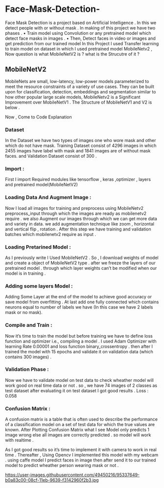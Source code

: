 # Face-Mask-Detection-


Face Mask Detection is a project based on Artificial Intelligence . In this we detect people with or without mask  . In making of this project we have two phases .
•	Train model using Convolution or any pretrained model which detect face masks in images .
•	Then, Detect faces in video or images and get prediction from our trained model 
In this Project I used Transfer learning to train model on dataset in which I used pretrained model MobileNetv2 , Now question is what MobileNetV2 is ? what is the Strucutre of it ? 
## MobileNetV2
MobileNets are small, low-latency, low-power models parameterized to meet the resource constraints of a variety of use cases. They can be built upon for classification, detection, embeddings and segmentation similar to how other popular large scale models, MobileNetv2 is a Significant Improvement over MobileNetV1 . The Structure of MobileNetV1 and V2 is below .

Now , Come to Code Explanation 
### Dataset
 In the Dataset we have two types of images one who wore mask and other which do not have mask.
Training Dataset consist of 4296 images in which 2455 images have label with mask and 1841 images are of without mask faces. and Validation Dataset consist of 300 .
### Import :
First I import Required modules like tensorflow , keras ,optimizer , layers and pretrained model(MobileNetV2)

### Loading Data And Augment Image :
Now I load all images for training and preprocess using MobileNetv2 preprocess_input through which the images are ready as mobilenetv2 require . we also Augment our images through which we can get more data and variety in data. we add augmentation technique like zoom , horizontal and vertical flip , rotation . 
After this step we have training and validation batches  which mobilenetv2 require as input .

### Loading Pretarined Model  :
As I previously write I Used MobileNetV2  . So , I  download weights of model  and create a object of MobileNetV2 type . after we freeze the layers of our pretrained model . through which layer weights can’t be modified when our model is in training .

### Adding some layers Model  :
Adding Some Layer at the end of the model to achieve good accuracy or save model from overfitting . At last add one fully connected which contains neurons equal to number of labels we have (In this case we have 2 labels mask or no mask).

### Compile and Train  :
Now it’s time to train the model but before training we have to define loss function and optimizer i.e., compiling a model . I used Adam Optimizer with learning Rate 0.00001 and loss function binary_crossentropy . then after I trained the model with 15 epochs and validate it on validation data (which contains 300 images) .


### Validation Phase  :
Now we have to validate model on test data to check wheather model will work good on real time data or not . so , we have 74 images of 2 classes as test dataset after evaluating it on test dataset I got good results .
Loss : 0.058

### Confusion Matrix :
A confusion matrix is a table that is often used to describe the performance of a classification model on a set of test data for which the true values are known.
After Plotting Confusion Matrix what I see Model only predicts 1 image wrong else all images are correctly predicted . so model will work with realtime .
 

As I got good results so it’s time to implement it with camera to work in real time . 
Thereafter , Using Opencv I implemented this model with my webcam . using caffe model I predict faces in image then after send it to our trained model to predict wheather person wearing mask or not .







https://user-images.githubusercontent.com/49450216/95337649-b0a83c00-08cf-11eb-9639-f3142960f2b3.jpg
